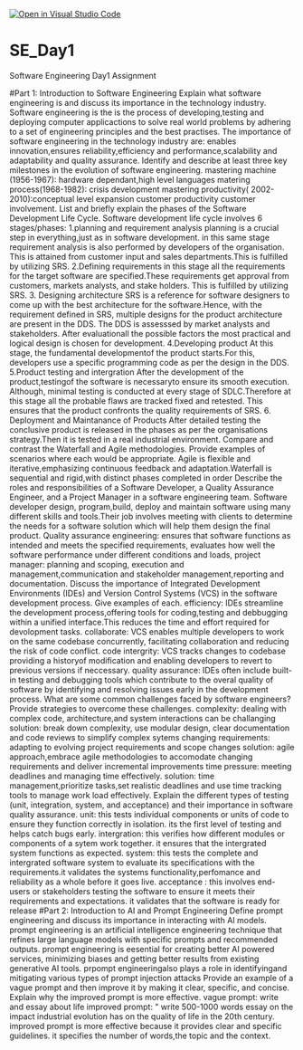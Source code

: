 [![Open in Visual Studio Code](https://classroom.github.com/assets/open-in-vscode-2e0aaae1b6195c2367325f4f02e2d04e9abb55f0b24a779b69b11b9e10269abc.svg)](https://classroom.github.com/online_ide?assignment_repo_id=18534260&assignment_repo_type=AssignmentRepo)
# SE_Day1
Software Engineering Day1 Assignment

#Part 1: Introduction to Software Engineering
Explain what software engineering is and discuss its importance in the technology industry.
Software engineering is the is the process of developing,testing and deploying computer applicactions to solve real world problems by adhering to a set of engineering principles and the best practises.
 The importance of software engineering in the technology industry are: enables innovation,ensures reliability,efficiency and performance,scalability and adaptability and quality assurance.
Identify and describe at least three key milestones in the evolution of software engineering.
mastering machine (1956-1967): hardware dependant,high level languages 
matering process(1968-1982): crisis development 
mastering productivity( 2002- 2010):conceptual level expansion customer productivity customer involvement.
List and briefly explain the phases of the Software Development Life Cycle.
Software development life cycle involves 6 stages/phases:
1.planning and requirement analysis
planning is a crucial step in everything,just as in software development. in this same stage requirement analysis is also performed by developers of the organisation. This is attained from customer input and sales departments.This is fulfilled by utilizing SRS.
2.Defining requirements
in this stage all the requirements for the target software are specified.These requirements get approval from customers, markets analysts, and stake holders. This is fulfilled by utilizing SRS.
3. Designing architecture
SRS is a reference for software designers to come up with the best architecture for the software.Hence, with the requirement defined in SRS, multiple designs for the product architecture are present in the DDS. The DDS is assesssed by market analysts and stakeholders. After evaluationall the possible factors the most practical and logical design is chosen for development.
4.Developing product
At this stage, the fundamental developmentof the product starts.For this, developers use a specific programming code as per the design in the DDS.
5.Product testing and intergration
After the development of the product,testingof the software is necessaryto ensure its smooth execution. Although, minimal testing is conducted at every stage of SDLC.Therefore at this stage  all the probable flaws are tracked fixed and retested. This ensures that the product confronts the quality requirements of SRS.
6. Deployment and Maintanance of Products
After detailed testing the conclusive product is released in the phases as per the organisations strategy.Then it is tested in a real industrial environment.
Compare and contrast the Waterfall and Agile methodologies. Provide examples of scenarios where each would be appropriate.
Agile is flexible and iterative,emphasizing continuous feedback and adaptation.Waterfall is sequential and rigid,with distinct phases completed in order 
Describe the roles and responsibilities of a Software Developer, a Quality Assurance Engineer, and a Project Manager in a software engineering team.
Software developer design, program,build, deploy and maintain software using many different skills and tools.Their job involves meeting with clients to determine the needs for a software solution which will help them design the final product.
Quality assurance engineering: ensures that software functions as intended and meets the specified requirements, evaluates how well the software performance under different conditions and loads, 
project manager: planning and scoping, execution and management,communication and stakeholder management,reporting and documentation.
Discuss the importance of Integrated Development Environments (IDEs) and Version Control Systems (VCS) in the software development process. Give examples of each.
efficiency: IDEs streamline the development process,offering tools for coding,testing and debbugging within a unified interface.This reduces the time and effort required for devolopment tasks.
collaborate: VCS enables multiple developers to work on the same codebase concurrently, facilitating collaboration and reducing the risk of code conflict.
code intergrity: VCS tracks changes to codebase providing a historyof modification and enabling developers to revert to previous versions if neccessary.
quality assurance: IDEs often include built-in testing and debugging tools which contribute to the overal quality of software by identifying and resolving issues early in the development process.
What are some common challenges faced by software engineers? Provide strategies to overcome these challenges.
complexity: dealing with complex code, architecture,and system interactions can be challanging
solution: break down complexity, use modular design, clear documentation and code reviews to simplify complex sytems
changing requirements: adapting to evolving project requirements and scope changes
solution: agile approach,embrace agile methodologies to accomodate changing requirements and deliver incremental improvements 
time pressure: meeting deadlines and managing time effectively.
solution: time management,prioritize tasks,set realistic deadlines and use time tracking tools to manage work load effectively.
Explain the different types of testing (unit, integration, system, and acceptance) and their importance in software quality assurance.
unit: this tests individual components or units of code to ensure they function correctly in isolation. its the first level of testing and helps catch bugs early.
intergration: this verifies how different modules or components of a sytem work together. it ensures that the intergrated system functions as expected.
system: this tests the complete and intergrated software system to evaluate its specifications with the requirements.it validates the systems functionality,perfomance and reliability as a whole before it goes live.
acceptance : this involves end-users or stakeholders testing the software to ensure it meets their requirements and expectations. it validates that the software is ready for release
#Part 2: Introduction to AI and Prompt Engineering
Define prompt engineering and discuss its importance in interacting with AI models.
prompt engineering is an artificial intelligence engineering technique that refines large language models with specific prompts and recommended outputs.
prompt engineering  is eesential for creating better AI powered services, minimizing biases and getting better results from existing generative AI tools.
prpompt engineeringalso plays a role in identifyingand mitigating various types of prompt injection attacks 
Provide an example of a vague prompt and then improve it by making it clear, specific, and concise. Explain why the improved prompt is more effective.
vague prompt: write and essay about life
improved prompt: " write 500-1000 words essay on the impact industrial evolution has on the quality of life in the 20th century.
improved prompt is more effective because it provides clear and specific guidelines. it specifies the number of words,the topic and the context.
